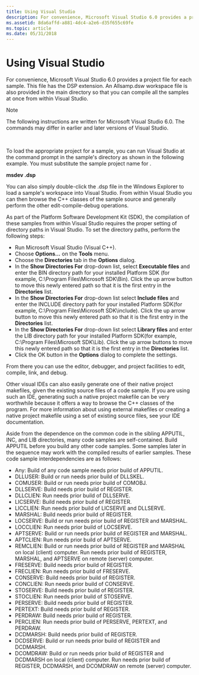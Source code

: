 ```yaml
---
title: Using Visual Studio
description: For convenience, Microsoft Visual Studio 6.0 provides a project file for each sample.
ms.assetid: 8da6affd-a881-4dc4-a2e6-d35f655c69fe
ms.topic: article
ms.date: 05/31/2018
---
```


# Using Visual Studio

For convenience, Microsoft Visual Studio 6.0 provides a project file for each sample. This file has the DSP extension. An Allsamp.dsw workspace file is also provided in the main directory so that you can compile all the samples at once from within Visual Studio.

> [!Note]  
> The following instructions are written for Microsoft Visual Studio 6.0. The commands may differ in earlier and later versions of Visual Studio.

 

To load the appropriate project for a sample, you can run Visual Studio at the command prompt in the sample's directory as shown in the following example. You must substitute the sample project name for **<project name>**.

**msdev <project name>.dsp**

You can also simply double-click the .dsp file in the Windows Explorer to load a sample's workspace into Visual Studio. From within Visual Studio you can then browse the C++ classes of the sample source and generally perform the other edit-compile-debug operations.

As part of the Platform Software Development Kit (SDK), the compilation of these samples from within Visual Studio requires the proper setting of directory paths in Visual Studio. To set the directory paths, perform the following steps:

-   Run Microsoft Visual Studio (Visual C++).
-   Choose **Options...** on the **Tools** menu.
-   Choose the **Directories** tab in the **Options** dialog.
-   In the **Show Directories For** drop-down list, select **Executable files** and enter the BIN directory path for your installed Platform SDK (for example, C:\\Program Files\\Microsoft SDK\\Bin). Click the up arrow button to move this newly entered path so that it is the first entry in the **Directories** list.
-   In the **Show Directories For** drop-down list select **Include files** and enter the INCLUDE directory path for your installed Platform SDK(for example, C:\\Program Files\\Microsoft SDK\\include). Click the up arrow button to move this newly entered path so that it is the first entry in the **Directories** list.
-   In the **Show Directories For** drop-down list select **Library files** and enter the LIB directory path for your installed Platform SDK(for example, C:\\Program Files\\Microsoft SDK\\Lib). Click the up arrow buttons to move this newly entered path so that it is the first entry in the **Directories** list.
-   Click the OK button in the **Options** dialog to complete the settings.

From there you can use the editor, debugger, and project facilities to edit, compile, link, and debug.

Other visual IDEs can also easily generate one of their native project makefiles, given the existing source files of a code sample. If you are using such an IDE, generating such a native project makefile can be very worthwhile because it offers a way to browse the C++ classes of the program. For more information about using external makefiles or creating a native project makefile using a set of existing source files, see your IDE documentation.

Aside from the dependence on the common code in the sibling APPUTIL, INC, and LIB directories, many code samples are self-contained. Build APPUTIL before you build any other code samples. Some samples later in the sequence may work with the compiled results of earlier samples. These code sample interdependencies are as follows:

-   Any: Build of any code sample needs prior build of APPUTIL.
-   DLLUSER: Build or run needs prior build of DLLSKEL.
-   COMUSER: Build or run needs prior build of COMOBJ.
-   DLLSERVE: Build needs prior build of REGISTER.
-   DLLCLIEN: Run needs prior build of DLLSERVE.
-   LICSERVE: Build needs prior build of REGISTER.
-   LICCLIEN: Run needs prior build of LICSERVE and DLLSERVE.
-   MARSHAL: Build needs prior build of REGISTER.
-   LOCSERVE: Build or run needs prior build of REGISTER and MARSHAL.
-   LOCCLIEN: Run needs prior build of LOCSERVE.
-   APTSERVE: Build or run needs prior build of REGISTER and MARSHAL.
-   APTCLIEN: Run needs prior build of APTSERVE.
-   REMCLIEN: Build or run needs prior build of REGISTER and MARSHAL on local (client) computer. Run needs prior build of REGISTER, MARSHAL, and APTSERVE on remote (server) computer.
-   FRESERVE: Build needs prior build of REGISTER.
-   FRECLIEN: Run needs prior build of FRESERVE.
-   CONSERVE: Build needs prior build of REGISTER.
-   CONCLIEN: Run needs prior build of CONSERVE.
-   STOSERVE: Build needs prior build of REGISTER.
-   STOCLIEN: Run needs prior build of STOSERVE.
-   PERSERVE: Build needs prior build of REGISTER.
-   PERTEXT: Build needs prior build of REGISTER.
-   PERDRAW: Build needs prior build of REGISTER.
-   PERCLIEN: Run needs prior build of PERSERVE, PERTEXT, and PERDRAW.
-   DCDMARSH: Build needs prior build of REGISTER.
-   DCDSERVE: Build or run needs prior build of REGISTER and DCDMARSH.
-   DCOMDRAW: Build or run needs prior build of REGISTER and DCDMARSH on local (client) computer. Run needs prior build of REGISTER, DCDMARSH, and DCOMDRAW on remote (server) computer.

 

 




